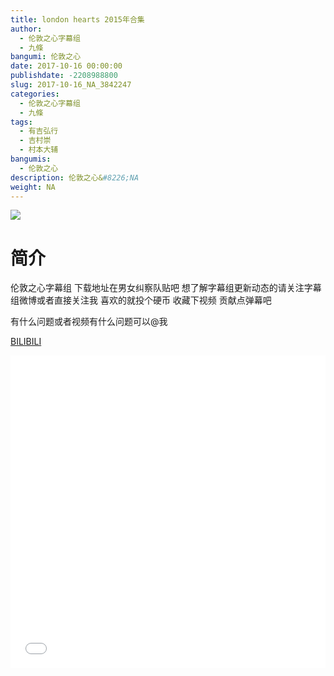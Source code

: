 ```yaml
---
title: london hearts 2015年合集
author: 
  - 伦敦之心字幕组
  - 九條
bangumi: 伦敦之心
date: 2017-10-16 00:00:00
publishdate: -2208988800
slug: 2017-10-16_NA_3842247
categories: 
  - 伦敦之心字幕组
  - 九條
tags: 
  - 有吉弘行
  - 吉村崇
  - 村本大辅
bangumis: 
  - 伦敦之心
description: 伦敦之心&#8226;NA
weight: NA
---
```


![](https://i.imgur.com/5AZ163q.jpg)

# 简介  
伦敦之心字幕组 下载地址在男女纠察队贴吧 想了解字幕组更新动态的请关注字幕组微博或者直接关注我 喜欢的就投个硬币 收藏下视频 贡献点弹幕吧


有什么问题或者视频有什么问题可以@我

  [BILIBILI](https://www.bilibili.com/video/av3842247/)


<div class="vcontainer">  <iframe class='video' src="//www.bilibili.com/blackboard/player.html?cid=6173314&aid=3842247" width="100%" height="500" frameborder="0" allowfullscreen="allowfullscreen"></iframe></div>
